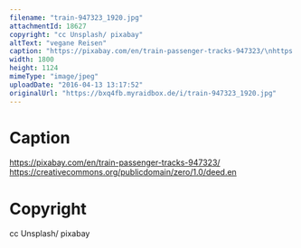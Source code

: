 ```yaml
---
filename: "train-947323_1920.jpg"
attachmentId: 18627
copyright: "cc Unsplash/ pixabay"
altText: "vegane Reisen"
caption: "https://pixabay.com/en/train-passenger-tracks-947323/\nhttps://creativecommons.org/publicdomain/zero/1.0/deed.en"
width: 1800
height: 1124
mimeType: "image/jpeg"
uploadDate: "2016-04-13 13:17:52"
originalUrl: "https://bxq4fb.myraidbox.de/i/train-947323_1920.jpg"
---
```


# Caption

https://pixabay.com/en/train-passenger-tracks-947323/
https://creativecommons.org/publicdomain/zero/1.0/deed.en

# Copyright

cc Unsplash/ pixabay
